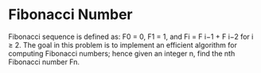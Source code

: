 # Fibonacci Number
Fibonacci sequence is defined as: F0 = 0, F1 = 1, and Fi = F i−1 + F i−2 for i ≥ 2. 
The goal in this problem is to implement an efficient algorithm for computing Fibonacci numbers; hence given an integer n, find the nth Fibonacci number Fn.

